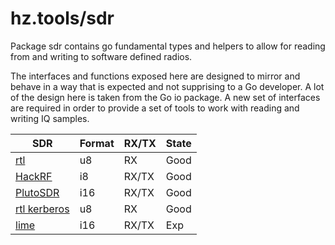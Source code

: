 # hz.tools/sdr

Package sdr contains go fundamental types and helpers to allow for
reading from and writing to software defined radios.

The interfaces and functions exposed here are designed to mirror and behave
in a way that is expected and not supprising to a Go developer. A lot of the
design here is taken from the Go io package. A new set of interfaces are
required in order to provide a set of tools to work with reading and writing
IQ samples.

| SDR                                    | Format   | RX/TX  | State |
|----------------------------------------|----------|--------|-------|
| [rtl](rtl/README.md)                   | u8       | RX     | Good  |
| [HackRF](hackrf/README.md)             | i8       | RX/TX  | Good  |
| [PlutoSDR](pluto/README.md)            | i16      | RX/TX  | Good  |
| [rtl kerberos](rtl/kerberos/README.md) | u8       | RX     | Good  |
| [lime](lime/README.md)                 | i16      | RX/TX  | Exp   |

